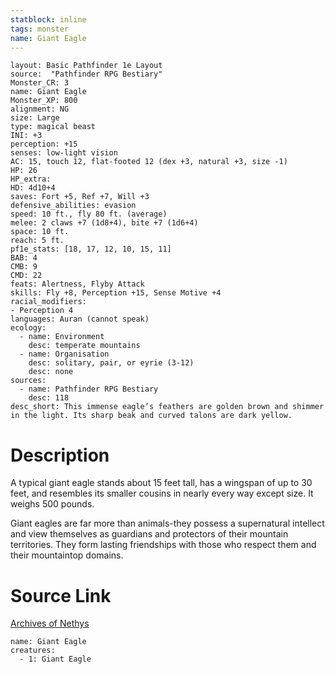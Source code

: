 ```yaml
---
statblock: inline
tags: monster
name: Giant Eagle
---
```

```statblock
layout: Basic Pathfinder 1e Layout
source:  "Pathfinder RPG Bestiary"
Monster_CR: 3
name: Giant Eagle
Monster_XP: 800
alignment: NG
size: Large
type: magical beast
INI: +3
perception: +15
senses: low-light vision
AC: 15, touch 12, flat-footed 12 (dex +3, natural +3, size -1)
HP: 26
HP_extra: 
HD: 4d10+4
saves: Fort +5, Ref +7, Will +3
defensive_abilities: evasion
speed: 10 ft., fly 80 ft. (average)
melee: 2 claws +7 (1d8+4), bite +7 (1d6+4)
space: 10 ft.
reach: 5 ft.
pf1e_stats: [18, 17, 12, 10, 15, 11]
BAB: 4
CMB: 9
CMD: 22
feats: Alertness, Flyby Attack
skills: Fly +8, Perception +15, Sense Motive +4
racial_modifiers:
- Perception 4
languages: Auran (cannot speak)
ecology:
  - name: Environment
    desc: temperate mountains
  - name: Organisation
    desc: solitary, pair, or eyrie (3-12)
    desc: none
sources:
  - name: Pathfinder RPG Bestiary
    desc: 118
desc_short: This immense eagle’s feathers are golden brown and shimmer in the light. Its sharp beak and curved talons are dark yellow.
```
# Description
A typical giant eagle stands about 15 feet tall, has a wingspan of up to 30 feet, and resembles its smaller cousins in nearly every way except size. It weighs 500 pounds.

Giant eagles are far more than animals-they possess a supernatural intellect and view themselves as guardians and protectors of their mountain territories. They form lasting friendships with those who respect them and their mountaintop domains.
# Source Link
[Archives of Nethys](https://aonprd.com/MonsterDisplay.aspx?ItemName=Giant%20Eagle)
```encounter-table
name: Giant Eagle
creatures:
  - 1: Giant Eagle
```
